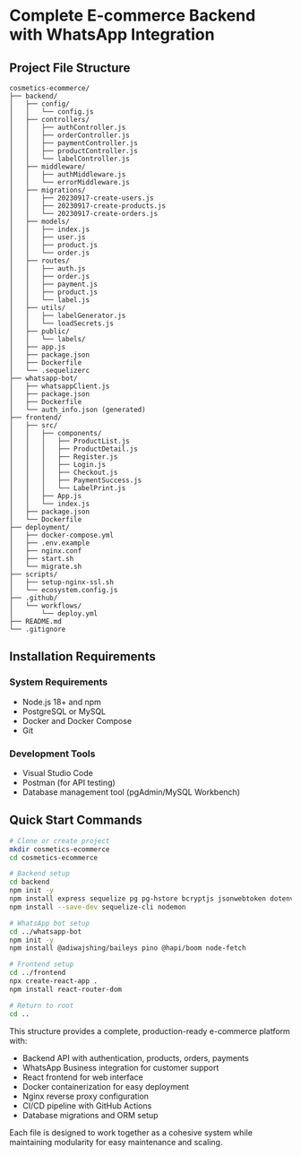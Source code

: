 # Complete E-commerce Backend with WhatsApp Integration

## Project File Structure

```
cosmetics-ecommerce/
├── backend/
│   ├── config/
│   │   └── config.js
│   ├── controllers/
│   │   ├── authController.js
│   │   ├── orderController.js
│   │   ├── paymentController.js
│   │   ├── productController.js
│   │   └── labelController.js
│   ├── middleware/
│   │   ├── authMiddleware.js
│   │   └── errorMiddleware.js
│   ├── migrations/
│   │   ├── 20230917-create-users.js
│   │   ├── 20230917-create-products.js
│   │   └── 20230917-create-orders.js
│   ├── models/
│   │   ├── index.js
│   │   ├── user.js
│   │   ├── product.js
│   │   └── order.js
│   ├── routes/
│   │   ├── auth.js
│   │   ├── order.js
│   │   ├── payment.js
│   │   ├── product.js
│   │   └── label.js
│   ├── utils/
│   │   ├── labelGenerator.js
│   │   └── loadSecrets.js
│   ├── public/
│   │   └── labels/
│   ├── app.js
│   ├── package.json
│   ├── Dockerfile
│   └── .sequelizerc
├── whatsapp-bot/
│   ├── whatsappClient.js
│   ├── package.json
│   ├── Dockerfile
│   └── auth_info.json (generated)
├── frontend/
│   ├── src/
│   │   ├── components/
│   │   │   ├── ProductList.js
│   │   │   ├── ProductDetail.js
│   │   │   ├── Register.js
│   │   │   ├── Login.js
│   │   │   ├── Checkout.js
│   │   │   ├── PaymentSuccess.js
│   │   │   └── LabelPrint.js
│   │   ├── App.js
│   │   └── index.js
│   ├── package.json
│   └── Dockerfile
├── deployment/
│   ├── docker-compose.yml
│   ├── .env.example
│   ├── nginx.conf
│   ├── start.sh
│   └── migrate.sh
├── scripts/
│   ├── setup-nginx-ssl.sh
│   └── ecosystem.config.js
├── .github/
│   └── workflows/
│       └── deploy.yml
├── README.md
└── .gitignore
```

## Installation Requirements

### System Requirements
- Node.js 18+ and npm
- PostgreSQL or MySQL
- Docker and Docker Compose
- Git

### Development Tools
- Visual Studio Code
- Postman (for API testing)
- Database management tool (pgAdmin/MySQL Workbench)

## Quick Start Commands

```bash
# Clone or create project
mkdir cosmetics-ecommerce
cd cosmetics-ecommerce

# Backend setup
cd backend
npm init -y
npm install express sequelize pg pg-hstore bcryptjs jsonwebtoken dotenv express-async-handler cors helmet morgan
npm install --save-dev sequelize-cli nodemon

# WhatsApp bot setup
cd ../whatsapp-bot
npm init -y
npm install @adiwajshing/baileys pino @hapi/boom node-fetch

# Frontend setup
cd ../frontend
npx create-react-app .
npm install react-router-dom

# Return to root
cd ..
```

This structure provides a complete, production-ready e-commerce platform with:
- Backend API with authentication, products, orders, payments
- WhatsApp Business integration for customer support
- React frontend for web interface
- Docker containerization for easy deployment
- Nginx reverse proxy configuration
- CI/CD pipeline with GitHub Actions
- Database migrations and ORM setup

Each file is designed to work together as a cohesive system while maintaining modularity for easy maintenance and scaling.